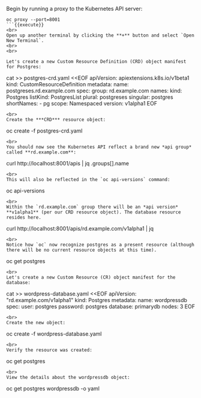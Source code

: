 Begin by running a proxy to the Kubernetes API server:

```
oc proxy --port=8001
```{{execute}}
<br>
Open up another terminal by clicking the **+** button and select `Open New Terminal`.
<br>
<br>

Let's create a new Custom Resource Definition (CRD) object manifest for Postgres:

```
cat >> postgres-crd.yaml <<EOF
apiVersion: apiextensions.k8s.io/v1beta1
kind: CustomResourceDefinition
metadata:
  name: postgreses.rd.example.com
spec:
  group: rd.example.com
  names:
    kind: Postgres
    listKind: PostgresList
    plural: postgreses
    singular: postgres
    shortNames:
    - pg
  scope: Namespaced
  version: v1alpha1
EOF
```{{execute}}
<br>
Create the ***CRD*** resource object:

```
oc create -f postgres-crd.yaml
```{{execute}}
<br>
You should now see the Kubernetes API reflect a brand new *api group* called **rd.example.com**:

```
curl http://localhost:8001/apis | jq .groups[].name
```{{execute}}
<br>
This will also be reflected in the `oc api-versions` command:

```
oc api-versions
```{{execute}}
<br>
Within the `rd.example.com` group there will be an *api version* **v1alpha1** (per our CRD resource object). The database resource resides here.

```
curl http://localhost:8001/apis/rd.example.com/v1alpha1 | jq
```{{execute}}
<br>
Notice how `oc` now recognize postgres as a present resource (although there will be no current resource objects at this time).

```
oc get postgres
```{{execute}}
<br>
Let's create a new Custom Resource (CR) object manifest for the database:

```
cat >> wordpress-database.yaml <<EOF
apiVersion: "rd.example.com/v1alpha1"
kind: Postgres
metadata:
  name: wordpressdb
spec:
  user: postgres
  password: postgres
  database: primarydb
  nodes: 3
EOF
```{{execute}}
<br>
Create the new object:

```
oc create -f wordpress-database.yaml
```{{execute}}
<br>
Verify the resource was created:

```
oc get postgres
```{{execute}}
<br>
View the details about the wordpressdb object:

```
oc get postgres wordpressdb -o yaml
```{{execute}}